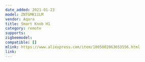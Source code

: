 ```yaml
---
date_added: 2021-01-23
model: ZNTGMK11LM
vendor: Aqara
title: Smart Knob H1
category: remote
supports: 
zigbeemodel: 
compatible: []
mlink: https://www.aliexpress.com/item/1005002063653556.html
link: 
---
```


